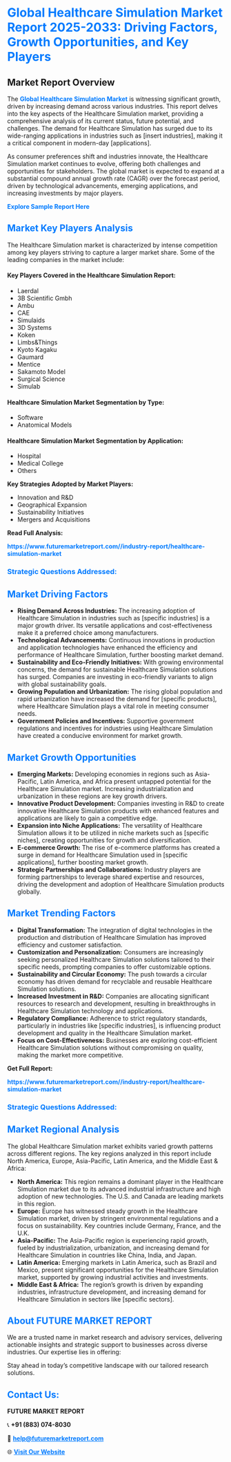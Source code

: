 <h1 style="color: #007BFF;">Global Healthcare Simulation Market Report 2025-2033: Driving Factors, Growth Opportunities, and Key Players</h1>

<section id="overview">
<h2>Market Report Overview</h2>
<p>The <a href="https://www.futuremarketreport.com//industry-report/healthcare-simulation-market" style="color: #007BFF; text-decoration: none;"><strong>Global Healthcare Simulation Market</strong></a> is witnessing significant growth, driven by increasing demand across various industries. This report delves into the key aspects of the Healthcare Simulation market, providing a comprehensive analysis of its current status, future potential, and challenges. The demand for Healthcare Simulation has surged due to its wide-ranging applications in industries such as [insert industries], making it a critical component in modern-day [applications].</p>
<p>As consumer preferences shift and industries innovate, the Healthcare Simulation market continues to evolve, offering both challenges and opportunities for stakeholders. The global market is expected to expand at a substantial compound annual growth rate (CAGR) over the forecast period, driven by technological advancements, emerging applications, and increasing investments by major players.</p>
</section>

<section id="overview">
<p><a href="https://www.futuremarketreport.com//request-sample/reportId=78563" style="color: #007BFF; text-decoration: none;"><strong>Explore Sample Report Here</strong></a></p>
</section>

<section id="key-players">
<h2 style="color: #007BFF;">Market Key Players Analysis</h2>
<p>The Healthcare Simulation market is characterized by intense competition among key players striving to capture a larger market share. Some of the leading companies in the market include:</p>
<h4>Key Players Covered in the Healthcare Simulation Report:</h4>
<ul><li>Laerdal</li><li>3B Scientific Gmbh</li><li>Ambu</li><li>CAE</li><li>Simulaids</li><li>3D Systems</li><li>Koken</li><li>Limbs&amp;Things</li><li>Kyoto Kagaku</li><li>Gaumard</li><li>Mentice</li><li>Sakamoto Model</li><li>Surgical Science</li><li>Simulab</li></ul>
<h4>Healthcare Simulation Market Segmentation by Type:</h4>
<ul><li>Software</li><li>Anatomical Models</li></ul>

<h4>Healthcare Simulation Market Segmentation by Application:</h4>
<ul><li>Hospital</li><li>Medical College</li><li>Others</li></ul>
<p><strong>Key Strategies Adopted by Market Players:</strong></p>
<ul>
<li>Innovation and R&D</li>
<li>Geographical Expansion</li>
<li>Sustainability Initiatives</li>
<li>Mergers and Acquisitions</li>
</ul>
</section>

<section>
<p><strong>Read Full Analysis: </strong></p><a href="https://www.futuremarketreport.com//industry-report/healthcare-simulation-market" style="color: #007BFF; text-decoration: none;"><strong>https://www.futuremarketreport.com//industry-report/healthcare-simulation-market</strong></a>
<h3 style="color: #007BFF;">Strategic Questions Addressed:</h3>
</section>

<section id="driving-factors">
<h2 style="color: #007BFF;">Market Driving Factors</h2>
<ul>
<li><strong>Rising Demand Across Industries:</strong> The increasing adoption of Healthcare Simulation in industries such as [specific industries] is a major growth driver. Its versatile applications and cost-effectiveness make it a preferred choice among manufacturers.</li>
<li><strong>Technological Advancements:</strong> Continuous innovations in production and application technologies have enhanced the efficiency and performance of Healthcare Simulation, further boosting market demand.</li>
<li><strong>Sustainability and Eco-Friendly Initiatives:</strong> With growing environmental concerns, the demand for sustainable Healthcare Simulation solutions has surged. Companies are investing in eco-friendly variants to align with global sustainability goals.</li>
<li><strong>Growing Population and Urbanization:</strong> The rising global population and rapid urbanization have increased the demand for [specific products], where Healthcare Simulation plays a vital role in meeting consumer needs.</li>
<li><strong>Government Policies and Incentives:</strong> Supportive government regulations and incentives for industries using Healthcare Simulation have created a conducive environment for market growth.</li>
</ul>
</section>

<section id="growth-opportunities">
<h2 style="color: #007BFF;">Market Growth Opportunities</h2>
<ul>
<li><strong>Emerging Markets:</strong> Developing economies in regions such as Asia-Pacific, Latin America, and Africa present untapped potential for the Healthcare Simulation market. Increasing industrialization and urbanization in these regions are key growth drivers.</li>
<li><strong>Innovative Product Development:</strong> Companies investing in R&D to create innovative Healthcare Simulation products with enhanced features and applications are likely to gain a competitive edge.</li>
<li><strong>Expansion into Niche Applications:</strong> The versatility of Healthcare Simulation allows it to be utilized in niche markets such as [specific niches], creating opportunities for growth and diversification.</li>
<li><strong>E-commerce Growth:</strong> The rise of e-commerce platforms has created a surge in demand for Healthcare Simulation used in [specific applications], further boosting market growth.</li>
<li><strong>Strategic Partnerships and Collaborations:</strong> Industry players are forming partnerships to leverage shared expertise and resources, driving the development and adoption of Healthcare Simulation products globally.</li>
</ul>
</section>

<section id="trending-factors">
<h2 style="color: #007BFF;">Market Trending Factors</h2>
<ul>
<li><strong>Digital Transformation:</strong> The integration of digital technologies in the production and distribution of Healthcare Simulation has improved efficiency and customer satisfaction.</li>
<li><strong>Customization and Personalization:</strong> Consumers are increasingly seeking personalized Healthcare Simulation solutions tailored to their specific needs, prompting companies to offer customizable options.</li>
<li><strong>Sustainability and Circular Economy:</strong> The push towards a circular economy has driven demand for recyclable and reusable Healthcare Simulation solutions.</li>
<li><strong>Increased Investment in R&D:</strong> Companies are allocating significant resources to research and development, resulting in breakthroughs in Healthcare Simulation technology and applications.</li>
<li><strong>Regulatory Compliance:</strong> Adherence to strict regulatory standards, particularly in industries like [specific industries], is influencing product development and quality in the Healthcare Simulation market.</li>
<li><strong>Focus on Cost-Effectiveness:</strong> Businesses are exploring cost-efficient Healthcare Simulation solutions without compromising on quality, making the market more competitive.</li>
</ul>
</section>

<section>
<p><strong>Get Full Report: </strong></p><a href="https://www.futuremarketreport.com//industry-report/healthcare-simulation-market" style="color: #007BFF; text-decoration: none;"><strong>https://www.futuremarketreport.com//industry-report/healthcare-simulation-market</strong></a>
<h3 style="color: #007BFF;">Strategic Questions Addressed:</h3>
</section>


<section id="regional-analysis">
<h2 style="color: #007BFF;">Market Regional Analysis</h2>
<p>The global Healthcare Simulation market exhibits varied growth patterns across different regions. The key regions analyzed in this report include North America, Europe, Asia-Pacific, Latin America, and the Middle East & Africa:</p>
<ul>
<li><strong>North America:</strong> This region remains a dominant player in the Healthcare Simulation market due to its advanced industrial infrastructure and high adoption of new technologies. The U.S. and Canada are leading markets in this region.</li>
<li><strong>Europe:</strong> Europe has witnessed steady growth in the Healthcare Simulation market, driven by stringent environmental regulations and a focus on sustainability. Key countries include Germany, France, and the U.K.</li>
<li><strong>Asia-Pacific:</strong> The Asia-Pacific region is experiencing rapid growth, fueled by industrialization, urbanization, and increasing demand for Healthcare Simulation in countries like China, India, and Japan.</li>
<li><strong>Latin America:</strong> Emerging markets in Latin America, such as Brazil and Mexico, present significant opportunities for the Healthcare Simulation market, supported by growing industrial activities and investments.</li>
<li><strong>Middle East & Africa:</strong> The region’s growth is driven by expanding industries, infrastructure development, and increasing demand for Healthcare Simulation in sectors like [specific sectors].</li>
</ul>
</section>

<footer>
<h2 style="color: #007BFF;">About FUTURE MARKET REPORT</h2>
<p>We are a trusted name in market research and advisory services, delivering actionable insights and strategic support to businesses across diverse industries. Our expertise lies in offering:</p>

<p>Stay ahead in today’s competitive landscape with our tailored research solutions.</p>

<h2 style="color: #007BFF;">Contact Us:</h2>
<p><strong>FUTURE MARKET REPORT</strong></p>
<p>📞 <strong>+91 (883) 074-8030</strong></p>
<p>📧 <strong><a href="mailto:help@futuremarketreport.com" style="color: #007BFF;">help@futuremarketreport.com</a></strong></p>
<p>🌐 <strong><a href="https://www.futuremarketreport.com/" style="color: #007BFF;">Visit Our Website</a></strong></p>
</footer>